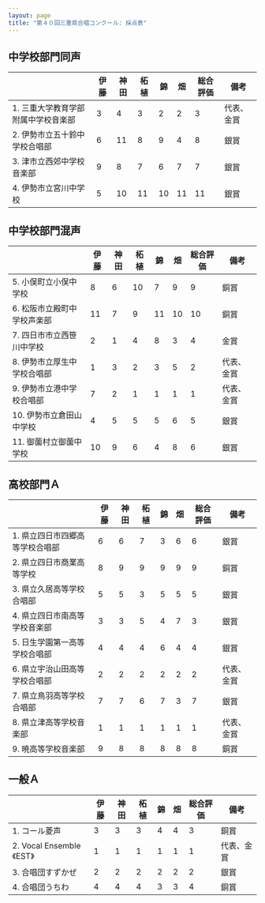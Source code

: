 ```yaml
---
layout: page
title: "第４０回三重県合唱コンクール: 採点表"
---
```

中学校部門同声
--------------

|                                     | 伊藤 | 神田 | 柘植 | 錦  | 畑  | 総合評価 | 備考       |
|-------------------------------------|------|------|------|-----|-----|----------|------------|
| 1. 三重大学教育学部附属中学校音楽部 | 3    | 4    | 3    | 2   | 2   | 3        | 代表、金賞 |
| 2. 伊勢市立五十鈴中学校合唱部       | 6    | 11   | 8    | 9   | 4   | 8        | 銀賞       |
| 3. 津市立西郊中学校音楽部           | 9    | 8    | 7    | 6   | 7   | 7        | 銀賞       |
| 4. 伊勢市立宮川中学校               | 5    | 10   | 11   | 10  | 11  | 11       | 銀賞       |

中学校部門混声
--------------

|                             | 伊藤 | 神田 | 柘植 | 錦  | 畑  | 総合評価 | 備考       |
|-----------------------------|------|------|------|-----|-----|----------|------------|
| 5. 小俣町立小俣中学校       | 8    | 6    | 10   | 7   | 9   | 9        | 銅賞       |
| 6. 松阪市立殿町中学校声楽部 | 11   | 7    | 9    | 11  | 10  | 10       | 銅賞       |
| 7. 四日市市立西笹川中学校   | 2    | 1    | 4    | 8   | 3   | 4        | 金賞       |
| 8. 伊勢市立厚生中学校合唱部 | 1    | 3    | 2    | 3   | 5   | 2        | 代表、金賞 |
| 9. 伊勢市立港中学校合唱部   | 7    | 2    | 1    | 1   | 1   | 1        | 代表、金賞 |
| 10. 伊勢市立倉田山中学校    | 4    | 5    | 5    | 5   | 6   | 5        | 銀賞       |
| 11. 御薗村立御薗中学校      | 10   | 9    | 6    | 4   | 8   | 6        | 銀賞       |

高校部門Ａ
----------

|                                 | 伊藤 | 神田 | 柘植 | 錦  | 畑  | 総合評価 | 備考       |
|---------------------------------|------|------|------|-----|-----|----------|------------|
| 1. 県立四日市四郷高等学校合唱部 | 6    | 6    | 7    | 3   | 6   | 6        | 銀賞       |
| 2. 県立四日市商業高等学校       | 8    | 9    | 9    | 9   | 9   | 9        | 銅賞       |
| 3. 県立久居高等学校合唱部       | 5    | 5    | 3    | 5   | 5   | 5        | 銀賞       |
| 4. 県立四日市南高等学校音楽部   | 3    | 3    | 5    | 4   | 7   | 3        | 銀賞       |
| 5. 日生学園第一高等学校合唱部   | 4    | 4    | 4    | 6   | 4   | 4        | 銀賞       |
| 6. 県立宇治山田高等学校合唱部   | 2    | 2    | 2    | 2   | 2   | 2        | 代表、金賞 |
| 7. 県立鳥羽高等学校合唱部       | 7    | 7    | 6    | 7   | 3   | 7        | 銀賞       |
| 8. 県立津高等学校音楽部         | 1    | 1    | 1    | 1   | 1   | 1        | 代表、金賞 |
| 9. 暁高等学校音楽部             | 9    | 8    | 8    | 8   | 8   | 8        | 銅賞       |

一般Ａ
------

|                          | 伊藤 | 神田 | 柘植 | 錦  | 畑  | 総合評価 | 備考       |
|--------------------------|------|------|------|-----|-----|----------|------------|
| 1. コール菱声            | 3    | 3    | 3    | 4   | 4   | 3        | 銅賞       |
| 2. Vocal Ensemble《EST》 | 1    | 1    | 1    | 1   | 1   | 1        | 代表、金賞 |
| 3. 合唱団すずかぜ        | 2    | 2    | 2    | 2   | 2   | 2        | 銀賞       |
| 4. 合唱団うちわ          | 4    | 4    | 4    | 3   | 3   | 4        | 銅賞       |
